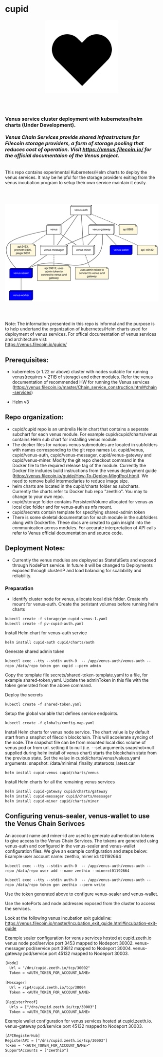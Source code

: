 # cupid

<p align="center">
<img src="doc/cupid.png" />
</p>

 <br/><br/>
### Venus service cluster deployment with kubernetes/helm charts (Under Development). <br/><br/><em>Venus Chain Services provide shared infrastructure for Filecoin storage providers, a form of storage pooling that reduces cost of operation. Visit https://venus.filecoin.io/ for the official documentaion of the Venus project</em>.<br/><br/>

This repo contains experimental Kubernetes/Helm charts to deploy the venus services. It may be helpful for the storage providers exiting from the venus incubation program to setup their own service maintain it easily.

 <br/><br/>
<p align="center">
<img src="doc/deployment.svg" />
</p>
 <br/><br/>

Note: The information presented in this repo is informal and the purpose is to help undertand the organization of kubernetes/Helm charts used for deployment of venus services. 
For offical documentation of venus services and architecture vist:  
https://venus.filecoin.io/guide/
## Prerequisites:

- kubernetes (v 1.22 or above) cluster with nodes suitable for running venus(requires > 2TiB of storage) and other modules. Refer the venus documentation of recommended HW for running the Venus services (https://venus.filecoin.io/master/Chain_service_construction.html#chain-services)

- Helm v3
## Repo organization:
- cupid/cupid repo is an umbrella Helm chart that contains a seperate subchart for each venus module. For example cupid/cupid/charts/venus contains Helm sub chart for installing venus module.
- The docker files for various venus submodules are located in subfolders with names corresponding to the git repo names i.e. cupid/venus, cupid/venus-auth, cupid/venus-messager, cupid/venus-gateway and cupid/venus-miner. Modify the git repo checkout command in the Docker file to the required release tag of the module. Currently the Docker file includes build instructions from the venus deployment guide (https://venus.filecoin.io/guide/How-To-Deploy-MingPool.html). We need to remove build intermediaries to reduce image size.
- helm charts are located in the cupid/charts folder as subcharts. Currently the charts refer to Docker hub repo "zeethio". You may to change to your own repo.
- cupid/storage folder contains PersistentVolume allocated for venus as local disc folder and for venus-auth as nfs mount.
- cupid/secrets contain template for specifying shared-admin token 
- There is some skeletal documentation for each module in the subfolders along with Dockerfile. These docs are created to gain insight into the communication across modules. For accurate interpretation of API calls refer to Venus official documentation and source code.
## Deployment Notes:
- Currently the venus modules are deployed as StatefulSets and exposed through NodePort service. In future it will be changed to Deployments exposed through clusterIP and load balancing for scalability and reliability.

### Preparation
- Identify cluster node for venus, allocate local disk folder. Create nfs mount for venus-auth. Create the peristant volumes before running helm charts

```
kubectl create -f storage/pv-cupid-venus-1.yaml
kubectl create -f pv-cupid-auth.yaml
```
Install Helm chart for venus-auth service
```
helm install cupid-auth cupid/charts/auth
```

Generate shared admin token

```
kubectl exec --tty --stdin auth-0  -- /app/venus-auth/venus-auth --repo /data/repo token gen cupid --perm admin
```
Copy the template file secrets/shared-token-template.yaml to a file, for example shared-token.yaml. Update the adminToken in this file with the token generated from the above command.

Deploy the secrets
```
kubectl create -f shared-token.yaml
```

Setup the global variable that defines service endpoints.
```
kubectl create -f globals/config-map.yaml
```

Install Helm charts for venus node service.
The chart value is by default start from a snaphot of filecoin blockchain. This will accelerate syncing of the node. The snapshot file can be from mounted local disc volume of venus pod or from url. setting it to null (i.e. --set arguments.snapshot=null supplied during helm install of venus chart) starts the blockchain state from the previous state.
Set the value in cupid/charts/venus/values.yaml
arguments:
  snapshot: /data/minimal_finality_stateroots_latest.car

```
helm install cupid-venus cupid/charts/venus
```

Install Helm charts for all the remaining venus services
```
helm install cupid-gateway cupid/charts/gateway
helm install cupid-messager cupid/charts/messager
helm install cupid-miner cupid/charts/miner
```

## Configuring venus-sealer, venus-wallet to use the Venus Chain Serivces
An account name and miner-id are used to generate authentication tokens to give access to the Venus Chain Services. The tokens are generated using venus-auth and configured in the venus-sealer and venus-wallet configuration files. We give an example configuration and steps below: 
Example user account name: zeethio,  miner id: t01192664
```
kubectl exec --tty --stdin auth-0  -- /app/venus-auth/venus-auth --repo /data/repo user add --name zeethio --miner=t01192664
```
```
kubectl exec --tty --stdin auth-0  -- /app/venus-auth/venus-auth --repo /data/repo token gen zeethio --perm write
```
Use the token generated above to configure venus-sealer and venus-wallet.

Use the notePorts and node addresses exposed from the cluster to access the services.

Look at the following venus incubation exit guideline:
https://venus.filecoin.io/master/Incubation_exit_guide.html#incubation-exit-guide

Example sealer configuration for venus services hosted at cupid.zeeth.io
venus node pod/service port 3453 mapped to Nodeport 30002.
venus-messager pod/service port 39812 mapped to Nodeport 30004.
venus-gateway  pod/service port 45132 mapped to Nodeport 30003.
```
[Node]
  Url = "/dns/cupid.zeeth.io/tcp/30002"
  Token = <AUTH_TOKEN_FOR_ACCOUNT_NAME>

[Messager]
  Url = /ip4/cupid.zeeth.io/tcp/30004
  Token = <AUTH_TOKEN_FOR_ACCOUNT_NAME>

[RegisterProof]
  Urls = ["/dns/cupid.zeeth.io/tcp/30003"]
  Token = <AUTH_TOKEN_FOR_ACCOUNT_NAME>

```

Example wallet configuration for venus services hosted at cupid.zeeth.io.  
venus-gateway  pod/service port 45132 mapped to Nodeport 30003.
```
[APIRegisterHub]
RegisterAPI = ["/dns/cupid.zeeth.io/tcp/30003"]
Token = "<AUTH_TOKEN_FOR_ACCOUNT_NAME>"
SupportAccounts = ["zeethio"]
```